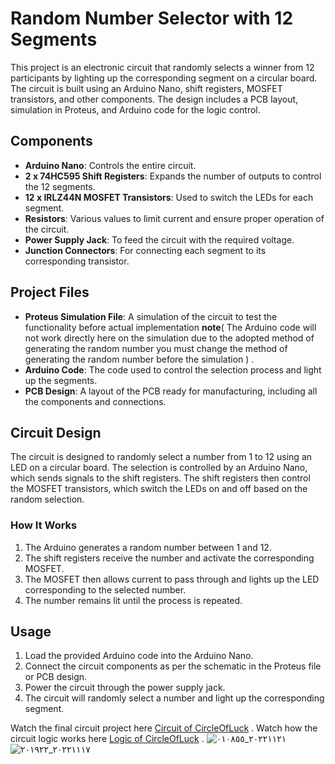 # Random Number Selector with 12 Segments

This project is an electronic circuit that randomly selects a winner from 12 participants by lighting up the corresponding segment on a circular board. The circuit is built using an Arduino Nano, shift registers, MOSFET transistors, and other components. The design includes a PCB layout, simulation in Proteus, and Arduino code for the logic control.

## Components

- **Arduino Nano**: Controls the entire circuit.
- **2 x 74HC595 Shift Registers**: Expands the number of outputs to control the 12 segments.
- **12 x IRLZ44N MOSFET Transistors**: Used to switch the LEDs for each segment.
- **Resistors**: Various values to limit current and ensure proper operation of the circuit.
- **Power Supply Jack**: To feed the circuit with the required voltage.
- **Junction Connectors**: For connecting each segment to its corresponding transistor.

## Project Files

- **Proteus Simulation File**: A simulation of the circuit to test the functionality before actual implementation **note**( The Arduino code will not work directly here on the simulation due to the adopted method of generating the random number you must change the method of generating the random number before the simulation ) .
- **Arduino Code**: The code used to control the selection process and light up the segments.
- **PCB Design**: A layout of the PCB ready for manufacturing, including all the components and connections.

## Circuit Design

The circuit is designed to randomly select a number from 1 to 12 using an LED on a circular board. The selection is controlled by an Arduino Nano, which sends signals to the shift registers. The shift registers then control the MOSFET transistors, which switch the LEDs on and off based on the random selection.

### How It Works

1. The Arduino generates a random number between 1 and 12.
2. The shift registers receive the number and activate the corresponding MOSFET.
3. The MOSFET then allows current to pass through and lights up the LED corresponding to the selected number.
4. The number remains lit until the process is repeated.

## Usage

1. Load the provided Arduino code into the Arduino Nano.
2. Connect the circuit components as per the schematic in the Proteus file or PCB design.
3. Power the circuit through the power supply jack.
4. The circuit will randomly select a number and light up the corresponding segment.

Watch the final circuit project here [Circuit of CircleOfLuck](https://youtu.be/4vKIFw7FxGo) .
Watch how the circuit logic works here [Logic of CircleOfLuck](https://youtu.be/dwda4XJ68b8) .
![٢٠٢٢١١٢١_٠١٠٨٥٥](https://github.com/user-attachments/assets/20ba46a0-cc94-4d3f-a095-497c375b07b8)
![٢٠٢٢١١١٧_٢٠١٩٢٢](https://github.com/user-attachments/assets/c610e9c0-b2b2-489e-a0d6-13e771b03f9d)


